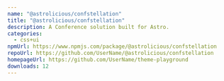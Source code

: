 ```yaml
---
name: "@astrolicious/confstellation"
title: "@astrolicious/confstellation"
description: A Conference solution built for Astro.
categories:
  - css+ui
npmUrl: https://www.npmjs.com/package/@astrolicious/confstellation
repoUrl: https://github.com/UserName/@astrolicious/confstellation
homepageUrl: https://github.com/UserName/theme-playground
downloads: 12
---
```

